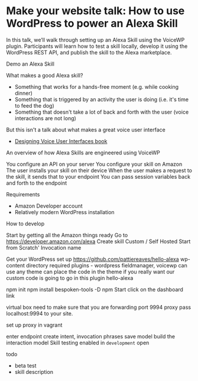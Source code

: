 # Make your website talk: How to use WordPress to power an Alexa Skill

In this talk, we’ll walk through setting up an Alexa Skill using the VoiceWP plugin. Participants will learn how to test a skill locally, develop it using the WordPress REST API, and publish the skill to the Alexa marketplace.

Demo an Alexa Skill

What makes a good Alexa skill?
- Something that works for a hands-free moment (e.g. while cooking dinner)
- Something that is triggered by an activity the user is doing (i.e. it's time to feed the dog)
- Something that doesn't take a lot of back and forth with the user (voice interactions are not long)

But this isn't a talk about what makes a great voice user interface
- [Designing Voice User Interfaces book]()

An overview of how Alexa Skills are engineered using VoiceWP

You configure an API on your server
You configure your skill on Amazon
The user installs your skill on their device
When the user makes a request to the skill, it sends that to your endpoint
You can pass session variables back and forth to the endpoint

Requirements
- Amazon Developer account
- Relatively modern WordPress installation

How to develop

Start by getting all the Amazon things ready
Go to https://developer.amazon.com/alexa
Create skill
Custom / Self Hosted
Start from Scratch'
Invocation name

Get your WordPress set up
https://github.com/pattiereaves/hello-alexa
wp-content directory
required plugins - wordpress fieldmanager, voicewp
can use any theme
can place the code in the theme if you really want
our custom code is going to go in this plugin hello-alexa

npm init
npm install bespoken-tools -D
npm Start
click on the dashboard link


virtual box
need to make sure that you are forwarding port 9994
proxy pass localhost:9994 to your site.

set up proxy in vagrant

enter endpoint
create intent, invocation phrases
save model
build the interaction model
Skill testing enabled in `development` open

todo
- beta test
- skill description
